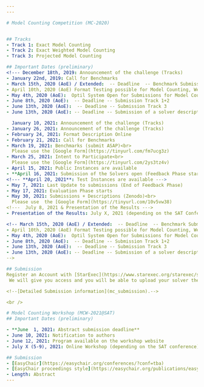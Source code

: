```yaml
---
---

# Model Counting Competition (MC-2020)


## Tracks
- Track 1: Exact Model Counting 
- Track 2: Exact Weighted Model Counting
- Track 3: Projected Model Counting

## Important Dates (preliminary)
<!--- December 18th, 2019: Announcement of the challenge (Tracks)
- January 22nd, 2019: Call for Benchmarks
- March 15th, 2020 (AoE) / Extended:  -- Deadline  -- Benchmark Submission
- April 10th, 2020 (AoE) Format Testing possible for Model Counting, Weighted Model Counting and Projected Model Counting
- May 4th, 2020 (AoE):  Optil System Open for Submissions for Model Counting and Weighted Model Counting
- June 8th, 2020 (AoE):  -- Deadline -- Submission Track 1+2
- June 13th, 2020 (AoE):  -- Deadline -- Submission Track 3
- June 13th, 2020 (AoE): -- Deadline -- Submission of a solver description via Easychair-->

  January 10, 2021: Announcement of the challenge (Tracks)
- January 26, 2021: Announcement of the challenge (Tracks)
- February 24, 2021: Format Description Online
- February 21, 2021: Call for Benchmarks
- March 19, 2021: Benchmarks (submit ASAP)<br>
  Please use the [Google Form](https://tinyurl.com/fm7ucg3z)
- March 25, 2021: Intent to Participate<br> 
  Please use the [Google Form](https://tinyurl.com/2ys3tz4v)
- April 15, 2021: Public Instances are available
- **April 16, 2021: Submission of the Solvers open (Feedback Phase starts)**
<!--- **April 20, 2021**: Test Instances are available --->
- May 7, 2021: Last Update to submissions (End of Feedback Phase)
- May 17, 2021: Evaluation Phase starts
- May 30, 2021: Submissions + Descriptions (Zenodo)<br>
  Please use  the [Google Form](https://tinyurl.com/10v5vw38)
<!---  July 8, 2021 & Presentation of the Results --->
- Presentation of the Results: July X, 2021 (depending on the SAT Conference)

<!-- March 15th, 2020 (AoE) / Extended:  -- Deadline  -- Benchmark Submission
- April 10th, 2020 (AoE) Format Testing possible for Model Counting, Weighted Model Counting and Projected Model Counting
- May 4th, 2020 (AoE):  Optil System Open for Submissions for Model Counting and Weighted Model Counting
- June 8th, 2020 (AoE):  -- Deadline -- Submission Track 1+2
- June 13th, 2020 (AoE):  -- Deadline -- Submission Track 3
- June 13th, 2020 (AoE): -- Deadline -- Submission of a solver description via Easychair
-->

## Submission
Register an Account with [StarExec](https://www.starexec.org/starexec/secure/explore/spaces.jsp?id=441292).
 We will give you access and you will be able to upload your solver there.

<!--[Detailed Submission information](mc_submission).-->

<br />

# Model Counting Workshop (MCW-2021@SAT)
## Important Dates (preliminary)

- **June  1, 2021: Abstract submission deadline**
- June 10, 2021: Notification to authors
- June 12, 2021: Program available on the workshop website
- July X (5-9), 2021: Online Workshop (depending on the SAT conference) 

## Submission
- [EasyChair](https://easychair.org/conferences/?conf=tba)
- [EasyChair proceedings style](https://easychair.org/publications/easychair.zip)
- Length: Abstract
---
```


